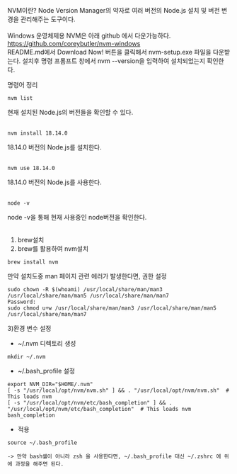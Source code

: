 NVM이란?
Node Version Manager의 약자로 여러 버전의 Node.js 설치 및 버전 변경을 관리해주는 도구이다.
 </br></br>
Windows 운영체제용 NVM은 아래 github 에서 다운가능하다.
https://github.com/coreybutler/nvm-windows
</br>
README.md에서 Download Now! 버튼을 클릭해서 
nvm-setup.exe 파일을 다운받는다. 
설치후 명령 프롬프트 창에서 nvm --version을 입력하여
설치되었는지 확인한다.

명령어 정리
```
nvm list
```
현재 설치된 Node.js의 버전들을 확인할 수 있다.</br></br>

```
nvm install 18.14.0
```
18.14.0 버전의 Node.js를 설치한다. </br></br>
```
nvm use 18.14.0
```
18.14.0 버전의 Node.js를 사용한다.</br></br>

```
node -v
```
node -v을 통해 현재 사용중인  node버전을 확인한다.
 </br></br>

 1) brew설치
 2) brew를 활용하여 nvm설치
 ```
 brew install nvm
 ```
 만약 설치도중 man 페이지 관련 에러가 발생한다면, 권한 설정
 ```
sudo chown -R $(whoami) /usr/local/share/man/man3 /usr/local/share/man/man5 /usr/local/share/man/man7
Password:
sudo chmod u+w /usr/local/share/man/man3 /usr/local/share/man/man5 /usr/local/share/man/man7
 ```
 3)환경 변수 설정
  - ~/.nvm 디렉토리 생성
  ```
  mkdir ~/.nvm
  ```
 - ~/.bash_profile 설정
 ```
 export NVM_DIR="$HOME/.nvm"
[ -s "/usr/local/opt/nvm/nvm.sh" ] && . "/usr/local/opt/nvm/nvm.sh"  # This loads nvm
[ -s "/usr/local/opt/nvm/etc/bash_completion" ] && . "/usr/local/opt/nvm/etc/bash_completion"  # This loads nvm bash_completion
  ```
   - 적용
   ```
   source ~/.bash_profile
   ```
    -> 만약 bash쉘이 아니라 zsh 을 사용한다면, ~/.bash_profile 대신 ~/.zshrc 에 위에 과정을 해주면 된다.